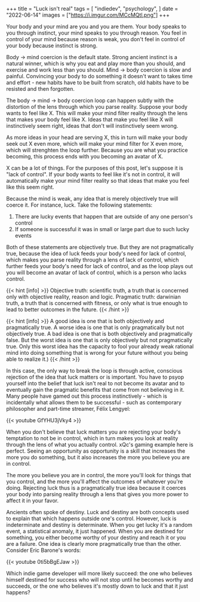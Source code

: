 +++
title = "Luck isn't real"
tags = [
    "indiedev",
    "psychology",
]
date = "2022-06-14"
images = ["https://i.imgur.com/MCcMQtl.png"]
+++

Your body and your mind are you and you are them. Your body speaks to you through instinct, your mind speaks to you through reason.
You feel in control of your mind because reason is weak, you don't feel in control of your body because instinct is strong.

Body -> mind coercion is the default state. Strong ancient instinct is a natural winner, which is why you eat and play more than you should, and exercise and work less than you should.
Mind -> body coercion is slow and painful. Convincing your body to do something it doesn't want to takes time and effort - new habits have to be built from scratch, old habits have to be resisted and then forgotten.

The body -> mind -> body coercion loop can happen subtly with the distortion of the lens through which you parse reality. Suppose your body wants to feel like X.
This will make your mind filter reality through the lens that makes your body feel like X. Ideas that make you feel like X will instinctively seem right, ideas that don't will instinctively seem wrong.

As more ideas in your head are serving X, this in turn will make your body seek out X even more, which will make your mind filter for X even more, which will strenghten the loop further.
Because you are what you practice becoming, this process ends with you becoming an avatar of X.

X can be a lot of things. For the purposes of this post, let's suppose it is "lack of control".
If your body wants to feel like it's not in control, it will automatically make your mind filter reality so that ideas that make you feel like this seem right.

Because the mind is weak, any idea that is merely objectively true will coerce it. For instance, luck. Take the following statements:

1. There are lucky events that happen that are outside of any one person's control
2. If someone is successful it was in small or large part due to such lucky events

Both of these statements are objectively true. But they are not pragmatically true, because the idea of luck feeds your body's need for lack of control,
which makes you parse reality through a lens of lack of control, which further feeds your body's need for lack of control, and as the loop plays out you will become an avatar of lack of control, which is a person who lacks control.

{{< hint [info] >}}
Objective truth: scientific truth, a truth that is concerned only with objective reality, reason and logic.
Pragmatic truth: darwinian truth, a truth that is concerned with fitness, or only what is true enough to lead to better outcomes in the future.
{{< /hint >}}

{{< hint [info] >}}
A good idea is one that is both objectively and pragmatically true. A worse idea is one that is only pragmatically but not objectively true.
A bad idea is one that is both objectively and pragmatically false. But the worst idea is one that is only objectively but not pragmatically true.
Only this worst idea has the capacity to fool your already weak rational mind into doing something that is wrong for your future without you being able to realize it.)
{{< /hint >}}

In this case, the only way to break the loop is through active, conscious rejection of the idea that luck matters or is important. You have to psyop yourself into the belief that luck isn't real to not
become its avatar and to eventually gain the pragmatic benefits that come from not believing in it. Many people have gamed out this process instinctively - which is incidentally what allows them to be successful - such as 
contemporary philosopher and part-time streamer, Félix Lengyel:

{{< youtube GfYHU3jVky4 >}}

When you don't believe that luck matters you are rejecting your body's temptation to not be in control, which in turn makes you look at reality through the lens of what you actually control. xQc's gaming example here is perfect.
Seeing an opportunity as opportunity is a skill that increases the more you do something, but it also increases the more you believe you are in control.

The more you believe you are in control, the more you'll look for things that you control, and the more you'll affect the outcomes of whatever you're doing. Rejecting luck thus is a pragmatically true idea because it coerces
your body into parsing reality through a lens that gives you more power to affect it in your favor.

Ancients often spoke of destiny. Luck and destiny are both concepts used to explain that which happens outside one's control. However, luck is indeterminate and destiny is determinate. When you get lucky
it's a random event, a statistical anomaly, it just happened. When you are destined for something, you either become worthy of your destiny and reach it or you are a failure. One idea is clearly more pragmatically true than the other.
Consider Eric Barone's words:

{{< youtube 0ti5bBgEJaw >}}

Which indie game developer will more likely succeed: the one who believes himself destined for success who will not stop until he becomes worthy and succeeds, or the one who believes it's mostly down to luck and that it just happens?
